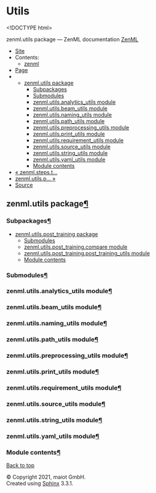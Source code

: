 # Utils

&lt;!DOCTYPE html&gt;

zenml.utils package — ZenML documentation  [ZenML](https://github.com/maiot-io/zenml/tree/d1fcfa3a8f41754dc05d773d2c196cf9d9b74f35/docs/sphinx_docs/_build/html/index.html)

*  [Site](https://github.com/maiot-io/zenml/tree/d1fcfa3a8f41754dc05d773d2c196cf9d9b74f35/docs/sphinx_docs/_build/html/index.html)
  * Contents:
    * [zenml](https://github.com/maiot-io/zenml/tree/d1fcfa3a8f41754dc05d773d2c196cf9d9b74f35/docs/sphinx_docs/_build/html/modules.html)
*  [Page](./)
  * * [zenml.utils package](./)
      * [Subpackages](./#subpackages)
      * [Submodules](./#submodules)
      * [zenml.utils.analytics\_utils module](./#zenml-utils-analytics-utils-module)
      * [zenml.utils.beam\_utils module](./#zenml-utils-beam-utils-module)
      * [zenml.utils.naming\_utils module](./#zenml-utils-naming-utils-module)
      * [zenml.utils.path\_utils module](./#zenml-utils-path-utils-module)
      * [zenml.utils.preprocessing\_utils module](./#zenml-utils-preprocessing-utils-module)
      * [zenml.utils.print\_utils module](./#zenml-utils-print-utils-module)
      * [zenml.utils.requirement\_utils module](./#zenml-utils-requirement-utils-module)
      * [zenml.utils.source\_utils module](./#zenml-utils-source-utils-module)
      * [zenml.utils.string\_utils module](./#zenml-utils-string-utils-module)
      * [zenml.utils.yaml\_utils module](./#zenml-utils-yaml-utils-module)
      * [Module contents](./#module-contents)
* [ « zenml.steps.t...](../zenml.steps/zenml.steps.trainer/zenml.steps.trainer.tensorflow_trainers.md)
* [ zenml.utils.p... »](zenml.utils.post_training.md)
*  [Source](https://github.com/maiot-io/zenml/tree/d1fcfa3a8f41754dc05d773d2c196cf9d9b74f35/docs/sphinx_docs/_build/html/_sources/zenml.utils.rst.txt)

## zenml.utils package[¶](./#zenml-utils-package)

### Subpackages[¶](./#subpackages)

* [zenml.utils.post\_training package](zenml.utils.post_training.md)
  * [Submodules](zenml.utils.post_training.md#submodules)
  * [zenml.utils.post\_training.compare module](zenml.utils.post_training.md#zenml-utils-post-training-compare-module)
  * [zenml.utils.post\_training.post\_training\_utils module](zenml.utils.post_training.md#zenml-utils-post-training-post-training-utils-module)
  * [Module contents](zenml.utils.post_training.md#module-contents)

### Submodules[¶](./#submodules)

### zenml.utils.analytics\_utils module[¶](./#zenml-utils-analytics-utils-module)

### zenml.utils.beam\_utils module[¶](./#zenml-utils-beam-utils-module)

### zenml.utils.naming\_utils module[¶](./#zenml-utils-naming-utils-module)

### zenml.utils.path\_utils module[¶](./#zenml-utils-path-utils-module)

### zenml.utils.preprocessing\_utils module[¶](./#zenml-utils-preprocessing-utils-module)

### zenml.utils.print\_utils module[¶](./#zenml-utils-print-utils-module)

### zenml.utils.requirement\_utils module[¶](./#zenml-utils-requirement-utils-module)

### zenml.utils.source\_utils module[¶](./#zenml-utils-source-utils-module)

### zenml.utils.string\_utils module[¶](./#zenml-utils-string-utils-module)

### zenml.utils.yaml\_utils module[¶](./#zenml-utils-yaml-utils-module)

### Module contents[¶](./#module-contents)

 [Back to top](./)

 © Copyright 2021, maiot GmbH.  
 Created using [Sphinx](http://sphinx-doc.org/) 3.3.1.  


